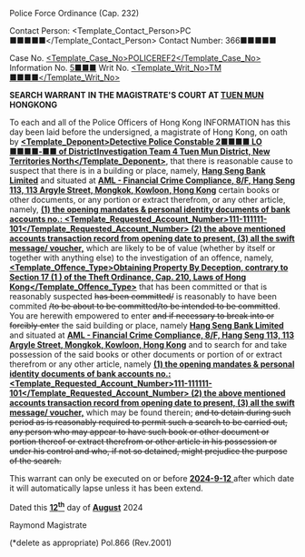 Police Force Ordinance
(Cap. 232)

Contact Person: <Template_Contact_Person>PC ■■■■■</Template_Contact_Person>
Contact Number: 366■■■■■

Case No. <u><Template_Case_No>POLICEREF2</Template_Case_No></u>
Information No. <u>5■■■</u>
Writ No. <u><Template_Writ_No>TM ■■■■</Template_Writ_No></u>

**SEARCH WARRANT**
**IN THE MAGISTRATE'S COURT AT <u>TUEN MUN</u> HONGKONG**

To each and all of the Police Officers of Hong Kong
INFORMATION has this day been laid before the undersigned, a magistrate of Hong Kong, on oath by **<u><Template_Deponent>Detective Police Constable 2■■■■ LO ■■■■-■■ of DistrictInvestigation Team 4 Tuen Mun District, New Territories North</Template_Deponent></u>**, that there is reasonable cause to suspect that there is in a building or place, namely, **<u>Hang Seng Bank Limited</u>** and situated at **<u>AML - Financial Crime Compliance, 8/F, Hang Seng 113, 113 Argyle Street, Mongkok, Kowloon, Hong Kong</u>** certain books or other documents, or any portion or extract therefrom, or any other article, namely, **<u>(1) the opening mandates & personal identity documents of bank accounts no.:  <Template_Requested_Account_Number>111-111111-101</Template_Requested_Account_Number> (2) the above mentioned accounts transaction record from opening date to present, (3) all the swift message/ voucher,</u>** which are likely to be of value (whether by itself or together with anything else) to the investigation of an offence, namely, **<u><Template_Offence_Type>Obtaining Property By Deception, contrary to Section 17 (1 ) of the Theft Ordinance, Cap. 210, Laws of Hong Kong</Template_Offence_Type></u>** that has been committed or that is reasonably suspected ~~has been committed/~~ is reasonably to have been commited ~~/to be about to be committed/to be intended to be committed~~.
You are herewith empowered to enter ~~and if necessary to break into or forcibly enter~~ the said building or place, namely **<u>Hang Seng Bank Limited</u>** and situated at **<u>AML - Financial Crime Compliance, 8/F, Hang Seng 113, 113 Argyle Street, Mongkok, Kowloon, Hong Kong</u>** and to search for and take possession of the said books or other documents or portion of or extract therefrom or any other article, namely **<u>(1) the opening mandates & personal identity documents of bank accounts no.:  <Template_Requested_Account_Number>111-111111-101</Template_Requested_Account_Number> (2) the above mentioned accounts transaction record from opening date to present, (3) all the swift message/ voucher,</u>** which may be found therein; ~~and to detain during such period as is reasonably required to permit such a search to be carried out, any person who may appear to have such book or other document or portion thereof or extract therefrom or other article in his possession or under his control and who, if not so detained, might prejudice the purpose of the search.~~

This warrant can only be executed on or before <u> **2024-9-12** </u> after which date it will automatically lapse unless it has been extend.

Dated this <u> **12<sup>th</sup>**</u> day of <u> **August**</u> 2024

Raymond
Magistrate

(\*delete as appropriate)
Pol.866 (Rev.2001)